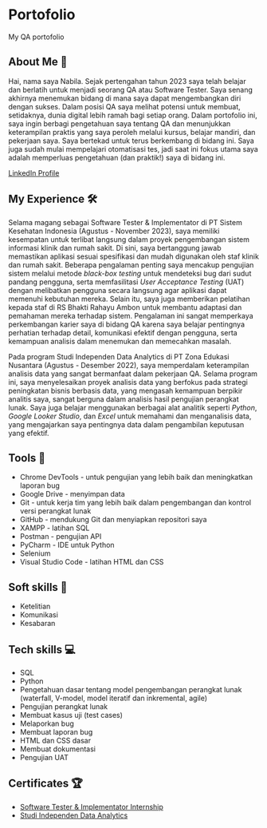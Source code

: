 # Portofolio
My QA portofolio

About Me 👋
---------------------------------------------------------------------------------------------------------------------------------
Hai, nama saya Nabila. Sejak pertengahan tahun 2023 saya telah belajar dan berlatih untuk menjadi seorang QA atau Software Tester. Saya senang akhirnya menemukan bidang di mana saya dapat mengembangkan diri dengan sukses. Dalam posisi QA saya melihat potensi untuk membuat, setidaknya, dunia digital lebih ramah bagi setiap orang. Dalam portofolio ini, saya ingin berbagi pengetahuan saya tentang QA dan menunjukkan keterampilan praktis yang saya peroleh melalui kursus, belajar mandiri, dan pekerjaan saya. Saya bertekad untuk terus berkembang di bidang ini. Saya juga sudah mulai mempelajari otomatisasi tes, jadi saat ini fokus utama saya adalah memperluas pengetahuan (dan praktik!) saya di bidang ini.

[LinkedIn Profile](https://www.linkedin.com/in/nabila-asshafa-putri/)

My Experience 🛠️
---------------------------------------------------------------------------------------------------------------------------------
Selama magang sebagai Software Tester & Implementator di PT Sistem Kesehatan Indonesia (Agustus - November 2023), saya memiliki kesempatan untuk terlibat langsung dalam proyek pengembangan sistem informasi klinik dan rumah sakit. Di sini, saya bertanggung jawab memastikan aplikasi sesuai spesifikasi dan mudah digunakan oleh staf klinik dan rumah sakit. Beberapa pengalaman penting saya mencakup pengujian sistem melalui metode *black-box testing* untuk mendeteksi bug dari sudut pandang pengguna, serta memfasilitasi *User Acceptance Testing* (UAT) dengan melibatkan pengguna secara langsung agar aplikasi dapat memenuhi kebutuhan mereka. Selain itu, saya juga memberikan pelatihan kepada staf di RS Bhakti Rahayu Ambon untuk membantu adaptasi dan pemahaman mereka terhadap sistem. Pengalaman ini sangat memperkaya perkembangan karier saya di bidang QA karena saya belajar pentingnya perhatian terhadap detail, komunikasi efektif dengan pengguna, serta kemampuan analisis dalam menemukan dan memecahkan masalah.

Pada program Studi Independen Data Analytics di PT Zona Edukasi Nusantara (Agustus - Desember 2022), saya memperdalam keterampilan analisis data yang sangat bermanfaat dalam pekerjaan QA. Selama program ini, saya menyelesaikan proyek analisis data yang berfokus pada strategi peningkatan bisnis berbasis data, yang mengasah kemampuan berpikir analitis saya, sangat berguna dalam analisis hasil pengujian perangkat lunak. Saya juga belajar menggunakan berbagai alat analitik seperti *Python*, *Google Looker Studio*, dan *Excel* untuk memahami dan menganalisis data, yang mengajarkan saya pentingnya data dalam pengambilan keputusan yang efektif.

Tools 🔧
---------------------------------------------------------------------------------------------------------------------------------
- Chrome DevTools - untuk pengujian yang lebih baik dan meningkatkan laporan bug
- Google Drive - menyimpan data
- Git - untuk kerja tim yang lebih baik dalam pengembangan dan kontrol versi perangkat lunak
- GitHub - mendukung Git dan menyiapkan repositori saya
- XAMPP - latihan SQL
- Postman - pengujian API
- PyCharm - IDE untuk Python
- Selenium
- Visual Studio Code - latihan HTML dan CSS

Soft skills 📁
---------------------------------------------------------------------------------------------------------------------------------
- Ketelitian
- Komunikasi
- Kesabaran
  
Tech skills 💻
---------------------------------------------------------------------------------------------------------------------------------
- SQL
- Python
- Pengetahuan dasar tentang model pengembangan perangkat lunak (waterfall, V-model, model iteratif dan inkremental, agile)
- Pengujian perangkat lunak
- Membuat kasus uji (test cases)
- Melaporkan bug
- Membuat laporan bug
- HTML dan CSS dasar
- Membuat dokumentasi
- Pengujian UAT

Certificates 🏆
---------------------------------------------------------------------------------------------------------------------------------
- [Software Tester & Implementator Internship](https://www.linkedin.com/in/nabila-asshafa-putri/details/certifications/1727283840665/single-media-viewer/?profileId=ACoAAD0EPVoB-_-I78JZ-ocTBUXk5Y80zKenHIE)
- [Studi Independen Data Analytics](https://drive.google.com/file/d/1x69gT9w_VMrFSUZYvxYhU_8XVXbGz2Eg/view)
